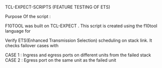 TCL-EXPECT-SCRIPTS (FEATURE TESTING OF ETS)

Purpose Of the script       :

F10TOOL was built on TCL-EXPECT . This script is created using the f10tool language for 

Verify ETS(Enhanced Transmission Selection) scheduling on stack link. 
It checks failover cases with

CASE 1 : Ingress and egress ports on different units from the failed stack
CASE 2 : Egress port on the same unit as the failed unit 
